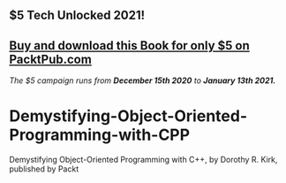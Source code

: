 ## $5 Tech Unlocked 2021!
[Buy and download this Book for only $5 on PacktPub.com](https://www.packtpub.com/product/demystifying-object-oriented-programming-with-c/9781839218835)
-----
*The $5 campaign         runs from __December 15th 2020__ to __January 13th 2021.__*

# Demystifying-Object-Oriented-Programming-with-CPP
Demystifying Object-Oriented Programming with C++, by Dorothy R. Kirk, published by Packt
